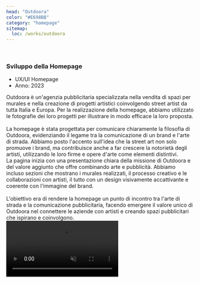 ```yaml
---
head: "Outdoora"
color: "#E698BB"
category: "homepage"
sitemap:
  loc: /works/outdoora
---
```


<div class="relative">
  
  <img src="/img/works/outdoora/portfolio-work-outdoora-big.png" alt="">
  <a href="https://outdoora.it/" target="_blank"> 
    <img class="pf-cta" src="/img/works/outdoora/portfolio-work-outdoora-big-cta.svg" alt="">
  </a>
</div>

<div class="pf-heading">
  <div>
    <h3>Sviluppo della Homepage</h3>
  </div>
  <div class="pf-skills">
    <ul>
      <li>UX/UI Homepage</li>
      <li>Anno: 2023</li>
    </ul>
  </div>
</div>

<div class="pf-text">
  <div>
    Outdoora è un'agenzia pubblicitaria specializzata nella vendita di spazi per murales e nella creazione di progetti artistici coinvolgendo street artist da tutta Italia e Europa. Per la realizzazione della homepage, abbiamo utilizzato le fotografie dei loro progetti per illustrare in modo efficace la loro proposta.<br /><br />La homepage è stata progettata per comunicare chiaramente la filosofia di Outdoora, evidenziando il legame tra la comunicazione di un brand e l'arte di strada. Abbiamo posto l'accento sull'idea che la street art non solo promuove i brand, ma contribuisce anche a far crescere la notorietà degli artisti, utilizzando le loro firme e opere d'arte come elementi distintivi.
  </div>
  <div>
    La pagina inizia con una presentazione chiara della missione di Outdoora e del valore aggiunto che offre combinando arte e pubblicità. Abbiamo incluso sezioni che mostrano i murales realizzati, il processo creativo e le collaborazioni con artisti, il tutto con un design visivamente accattivante e coerente con l'immagine del brand.<br /><br />L'obiettivo era di rendere la homepage un punto di incontro tra l'arte di strada e la comunicazione pubblicitaria, facendo emergere il valore unico di Outdoora nel connettere le aziende con artisti e creando spazi pubblicitari che ispirano e coinvolgono.
  </div>
</div>

<div class="relative mb-12">
  <video class="rounded-[5px] lg:rounded-[20px]" src="/img/works/outdoora/portfolio-work-outdoora-small-video.mp4" playsinline autoplay muted loop></video>
</div>
